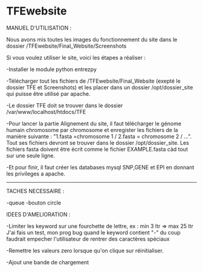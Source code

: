 # TFEwebsite

MANUEL D'UTILISATION :

Nous avons mis toutes les images du fonctionnement du site dans le dossier /TFEwebsite/Final_Website/Screenshots

Si vous voulez utiliser le site, voici les étapes a réaliser :

-Installer le module python entrezpy

-Télécharger tout les fichiers de /TFEwebsite/Final_Website (exepté le dossier TFE et Screenshots) et les placer dans un dossier /opt/dossier_site qui puisse être utilisé par apache. 

-Le dossier TFE doit se trouver dans le dossier /var/www/localhost/htdocs/TFE 

-Pour lancer la partie Alignement du site, il faut télécharger le génome humain chromosome par chromosome et enregister les fichiers de la manière suivante : "1.fasta =chromosome 1 / 2.fasta = chromosome 2 / ...". Tout ses fichiers devront se trouver dans le dossier /opt/dossier_site. Les fichiers fasta doivent être écrit comme le fichier EXAMPLE.fasta càd tout sur une seule ligne.

-Et pour finir, il faut créer les databases mysql SNP,GENE et EPI en donnant les privileges a apache.

-------------------------------------------------------------------------------------------------------------------------------------------------------------------------------

TACHES NECESSAIRE :

-queue
-bouton circle

IDEES D'AMELIORATION :

-Limiter les keyword sur une fourchette de lettre, ex : min 3 ltr => max 25 ltr
J'ai fais un test, mon prog bug quand le keyword contient "-" du coup faudrait empecher l'utilisateur de rentrer des caractères spéciaux

-Remettre les valeurs zero lorsque qu'on clique sur réinitialiser.

-Ajout une bande de chargement



